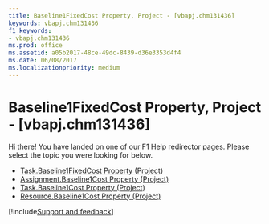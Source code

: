 ```yaml
---
title: Baseline1FixedCost Property, Project - [vbapj.chm131436]
keywords: vbapj.chm131436
f1_keywords:
- vbapj.chm131436
ms.prod: office
ms.assetid: a05b2017-48ce-49dc-8439-d36e3353d4f4
ms.date: 06/08/2017
ms.localizationpriority: medium
---
```



# Baseline1FixedCost Property, Project - [vbapj.chm131436]

Hi there! You have landed on one of our F1 Help redirector pages. Please select the topic you were looking for below.

- [Task.Baseline1FixedCost Property (Project)](https://msdn.microsoft.com/library/a4d9f213-b806-b16e-22d9-03167fd733e1%28Office.15%29.aspx)
- [Assignment.Baseline1Cost Property (Project)](https://msdn.microsoft.com/library/9c20db71-484d-810f-24e5-a972e86f29a9%28Office.15%29.aspx)
- [Task.Baseline1Cost Property (Project)](https://msdn.microsoft.com/library/b4788ff3-eabc-28d0-3fb9-aa388c8f0f52%28Office.15%29.aspx)
- [Resource.Baseline1Cost Property (Project)](https://msdn.microsoft.com/library/4e54de68-2168-f140-a2ba-c13f21d56eaa%28Office.15%29.aspx)

[!include[Support and feedback](~/includes/feedback-boilerplate.md)]